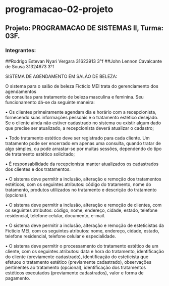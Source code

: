 # programacao-02-projeto
## Projeto: PROGRAMACAO DE SISTEMAS II, Turma: 03F.

### Integrantes:

##Rodrigo Estevan Nyari Vergara 31623913 3°f
##John Lennon Cavalcante de Sousa 31324673 3°f


SISTEMA DE AGENDAMENTO EM SALÃO DE BELEZA:

O sistema para o salão de beleza Fictício MEI trata do gerenciamento dos agendamentos    
de consultas para tratamento de beleza masculina e feminina. Seu funcionamento dá-se da 
seguinte maneira: 

•	Os clientes primeiramente agendam dia e horário com a recepcionista, fornecendo 
suas informações pessoais e o tratamento estético desejado. Se o cliente ainda não estiver 
cadastrado no sistema ou existir algum dado que precise ser atualizado, a recepcionista 
deverá atualizar o cadastro;

•	Todo tratamento estético deve ser registrado para cada cliente. Um tratamento pode
ser encerrado em apenas uma consulta, quando tratar de algo simples, ou pode arrastar-se
por muitas sessões, dependendo do tipo de tratamento estético solicitado;

•	É responsabilidade da recepcionista manter atualizados os cadastrados dos clientes e dos
tratamentos.

•	O sistema deve permitir a inclusão, alteração e remoção dos tratamentos estéticos, 
com os seguintes atributos:  código do tratamento, nome do tratamento, produtos utilizados 
no tratamento e descrição do tratamento (opcional). 

•	O sistema deve permitir a inclusão, alteração e remoção de clientes, com os seguintes 
atributos: código, nome, endereço, cidade, estado, telefone residencial, telefone celular, 
documento, e-mail. 
 
•	O sistema deve permitir a inclusão, alteração e remoção de esteticistas da Fictício MEI, 
com os seguintes atributos: nome, endereço, cidade, estado, telefone residencial, telefone 
celular e especialidade.

•	O sistema deve permitir o processamento do tratamento estético de um cliente, com os 
seguintes atributos: data e hora do tratamento, identificação do cliente (previamente cadastrado), 
identificação do esteticista que efetuou o tratamento estético (previamente cadastrado), observações
pertinentes ao tratamento (opcional), identificação dos tratamentos estéticos executados (previamente 
cadastrados), valor e forma de pagamento.

